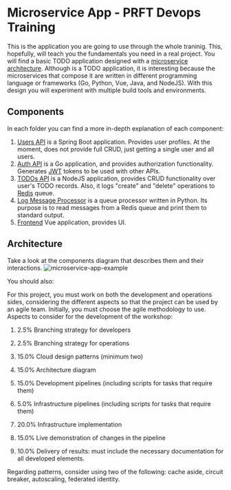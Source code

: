 # Microservice App - PRFT Devops Training

This is the application you are going to use through the whole traninig. This, hopefully, will teach you the fundamentals you need in a real project. You will find a basic TODO application designed with a [microservice architecture](https://microservices.io). Although is a TODO application, it is interesting because the microservices that compose it are written in different programming language or frameworks (Go, Python, Vue, Java, and NodeJS). With this design you will experiment with multiple build tools and environments. 

## Components
In each folder you can find a more in-depth explanation of each component:

1. [Users API](/users-api) is a Spring Boot application. Provides user profiles. At the moment, does not provide full CRUD, just getting a single user and all users.
2. [Auth API](/auth-api) is a Go application, and provides authorization functionality. Generates [JWT](https://jwt.io/) tokens to be used with other APIs.
3. [TODOs API](/todos-api) is a NodeJS application, provides CRUD functionality over user's TODO records. Also, it logs "create" and "delete" operations to [Redis](https://redis.io/) queue.
4. [Log Message Processor](/log-message-processor) is a queue processor written in Python. Its purpose is to read messages from a Redis queue and print them to standard output.
5. [Frontend](/frontend) Vue application, provides UI.

## Architecture

Take a look at the components diagram that describes them and their interactions.
![microservice-app-example](/arch-img/Microservices.png)


You should also:

For this project, you must work on both the development and operations sides,
considering the different aspects so that the project can be used by
an agile team. Initially, you must choose the agile methodology to use.
Aspects to consider for the development of the workshop:
1. 2.5% Branching strategy for developers
2. 2.5% Branching strategy for operations
3. 15.0% Cloud design patterns (minimum two)
4. 15.0% Architecture diagram
5. 15.0% Development pipelines (including scripts for tasks that require them)
6. 5.0% Infrastructure pipelines (including scripts for tasks that require them)


7. 20.0% Infrastructure implementation


8. 15.0% Live demonstration of changes in the pipeline


9. 10.0% Delivery of results: must include the necessary documentation
for all developed elements.



Regarding patterns, consider using two of the following: cache aside,
circuit breaker, autoscaling, federated identity.
